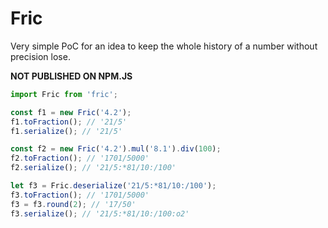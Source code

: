 # Fric

Very simple PoC for an idea to keep the whole history of a number without precision lose.

**NOT PUBLISHED ON NPM.JS**

```js
import Fric from 'fric';

const f1 = new Fric('4.2');
f1.toFraction(); // '21/5'
f1.serialize(); // '21/5'

const f2 = new Fric('4.2').mul('8.1').div(100);
f2.toFraction(); // '1701/5000'
f2.serialize(); // '21/5:*81/10:/100'

let f3 = Fric.deserialize('21/5:*81/10:/100');
f3.toFraction(); // '1701/5000'
f3 = f3.round(2); // '17/50'
f3.serialize(); // '21/5:*81/10:/100:o2'
```
